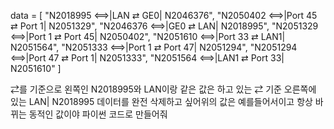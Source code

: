 data = [
    "N2018995 <==>|LAN ⇄ GE0| N2046376",
    "N2050402 <==>|Port 45 ⇄ Port 1| N2051329",
    "N2046376 <==>|GE0 ⇄ LAN| N2018995",
    "N2051329 <==>|Port 1 ⇄ Port 45| N2050402",
    "N2051610 <==>|Port 33 ⇄ LAN1| N2051564",
    "N2051333 <==>|Port 1 ⇄ Port 47| N2051294",
    "N2051294 <==>|Port 47 ⇄ Port 1| N2051333",
    "N2051564 <==>|LAN1 ⇄ Port 33| N2051610"
]

⇄를 기준으로 왼쪽인 N2018995와 LAN이랑 같은 값은 하고 있는
⇄ 기준 오른쪽에 있는 LAN| N2018995
데이터를 완전 삭제하고 싶어위의 값은 예를들어서이고 항상 바뀌는 동적인 값이야
파이썬 코드로 만들어줘
